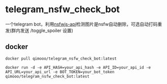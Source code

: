 # telegram_nsfw_check_bot
一个telegram bot，利用[nsfwjs-api](https://github.com/qi-mooo/nsfwjs-api)检测图片是nsfw自动删除，可选自动打码重发(群内发送 /toggle_spoiler 设置)
## docker
```
docker pull qimooo/telegram_nsfw_check_bot:latest
```
```
docker run -d -e API_HASH=your_api_hash -e API_ID=your_api_id -e API_URL=your_api_url -e BOT_TOKEN=your_bot_token qimooo/telegram_nsfw_check_bot:latest

```

